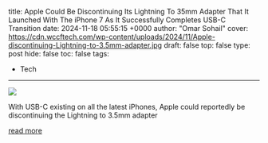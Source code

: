 title: Apple Could Be Discontinuing Its Lightning To 35mm Adapter That It Launched With The iPhone 7 As It Successfully Completes USB-C Transition
date: 2024-11-18 05:55:15 +0000
author: "Omar Sohail"
cover: https://cdn.wccftech.com/wp-content/uploads/2024/11/Apple-discontinuing-Lightning-to-3.5mm-adapter.jpg
draft: false
top: false
type: post
hide: false
toc: false
tags:
  - Tech
---

![](https://cdn.wccftech.com/wp-content/uploads/2024/11/Apple-discontinuing-Lightning-to-3.5mm-adapter.jpg)

With USB-C existing on all the latest iPhones, Apple could reportedly be discontinuing the Lightning to 3.5mm adapter

[read more](https://wccftech.com/apple-discontinuing-lightning-to-3-5mm-adapter/)
